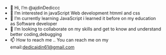 - 👋 Hi, I’m @ajdinDediccc 
- 👀 I’m interested in javaScript Web development htmml and css
- 🌱 I’m currently learning JavaScript i learned it before on my education as Software developer
- 💞️ I’m looking to collaborate on my skills and get to know and understand better coding,debugging
- 📫 How to reach me .. You can reach me on my email:dedicajdin61@gmail.com

